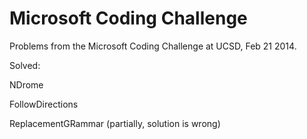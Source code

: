 Microsoft Coding Challenge
==========================

Problems from the Microsoft Coding Challenge at UCSD, Feb 21 2014.

Solved:

NDrome

FollowDirections

ReplacementGRammar (partially, solution is wrong)
